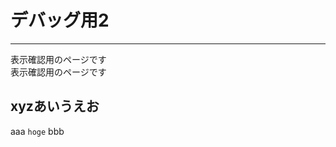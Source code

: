 # デバッグ用2
[](::tags::h_o_g-e,hoge,Python)

---

表示確認用のページです  
表示確認用のページです

## xyzあいうえお
aaa `hoge` bbb


